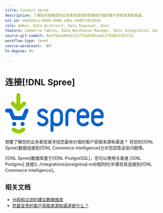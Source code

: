 ```yaml
---
title: Connect Spree
description: 了解如何查看您的业务表现或找到您最有价值的客户获取来源和渠道。
exl-id: d443e6ca-04b0-4090-a3be-14db71819356
role: Admin, Data Architect, Data Engineer, User
feature: Commerce Tables, Data Warehouse Manager, Data Integration, Data Import/Export
source-git-commit: 6e2f9e4a9e91212771e6f6baa8c2f8101125217a
workflow-type: tm+mt
source-wordcount: '89'
ht-degree: 0%

---
```


# 连接[!DNL Spree]

![](../../../assets/spree-commerce-logo.png)

想要了解您的业务表现或寻找您最有价值的客户获取来源和渠道？ 将您的[!DNL Spree]数据连接到[!DNL Commerce Intelligence]允许您回答这些问题等。

[!DNL Spree]数据库基于[!DNL PostgreSQL]，您可以使用与普通 [!DNL Postgres] 连接](../integrations/postgresql.md)相同的[步骤将其连接到[!DNL Commerce Intelligence]。

## 相关文档

* [分段和过滤的建议数据维度](../../../best-practices/segment-filter.md)
* [您最宝贵的客户获取来源和渠道是什么？](../../analysis/most-value-source-channel.md)
